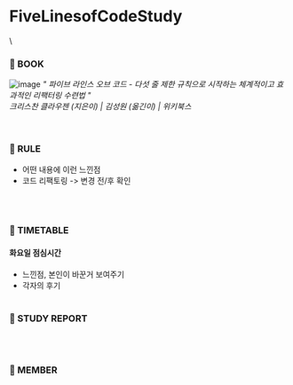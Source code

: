 FiveLinesofCodeStudy
======
\

### 📢 BOOK
![image](https://github.com/FiveLinesofCodeStudy/docs/assets/62527898/65622139-a06d-4e66-b046-ca4efac1e234)
*" 파이브 라인스 오브 코드 - 다섯 줄 제한 규칙으로 시작하는 체계적이고 효과적인 리팩터링 수련법 "*  
*크리스찬 클라우젠 (지은이) | 김성원 (옮긴이) | 위키북스*  
</br></br>

### 📢 RULE
- 어떤 내용에 이런 느낀점
- 코드 리팩토링 -> 변경 전/후 확인


</br></br>

### 📢 TIMETABLE
#### 화요일 점심시간
- 느낀점, 본인이 바꾼거 보여주기
- 각자의 후기
</br></br>

### 📢 STUDY REPORT


</br></br>

### 📢 MEMBER  
